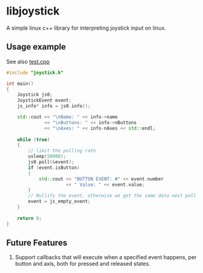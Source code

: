 # libjoystick
A simple linux c++ library for interpreting joystick input on linux.

## Usage example

See also [test.cpp](test.cpp)

```cpp
#include "joystick.h"

int main()
{
    Joystick js0;
    JoystickEvent event;
    js_info* info = js0.info();

    std::cout << "\nName: " << info->name
              << "\nButtons: " << info->nButtons
              << "\nAxes: " << info-nAxes << std::endl;
    
    while (true)
    {
        // limit the polling rate
        usleep(50000);
        js0.poll(&event);
        if (event.isButton)
        {
            std::cout << "BUTTON EVENT: #" << event.number
                      << " Value: " << event.value;
        }
        // Nullify the event, otherwise we get the same data next poll (nothing has replaced it)
        event = js_empty_event;
    }
    
    return 0;
}
```

## Future Features

1. Support callbacks that will execute when a specified event happens, per button and axis, both for pressed and released states.